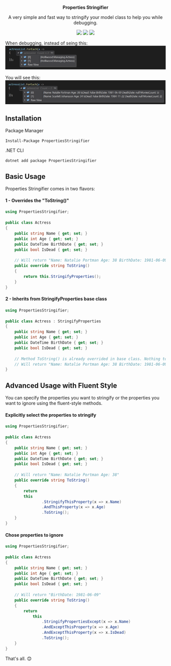 <p align="center"><b>Properties Stringifier</b></p>
<p align="center">A very simple and fast way to stringify your model class to help you while debugging.</p>
<p align="center">
  <img src="https://img.shields.io/badge/License-MIT-blue.svg">
  <a href="https://travis-ci.org/fellipeborges/properties-stringifier"><img src="https://travis-ci.org/fellipeborges/properties-stringifier.svg?branch=master"></a>
  <a href="https://www.nuget.org/packages/PropertiesStringifier"><img src="https://img.shields.io/nuget/v/PropertiesStringifier.svg"></a>
</p>



When debugging, instead of seing this:
![Without Properties Stringifier](img/without-properties-stringifier.png?raw=true "Without Properties Stringifier")

You will see this:
![With Properties Stringifier](img/with-properties-stringifier.png?raw=true "With Properties Stringifier")

## Installation
Package Manager

`
Install-Package PropertiesStringifier
`

.NET CLI

`
dotnet add package PropertiesStringifier
`

## Basic Usage
Properties Stringifier comes in two flavors:

#### 1 - Overrides the "ToString()"
```csharp
using PropertiesStringifier;

public class Actress
{
    public string Name { get; set; }
    public int Age { get; set; }
    public DateTime BirthDate { get; set; }
    public bool IsDead { get; set; }

    // Will return "Name: Natalie Portman Age: 38 BirthDate: 1981-06-09 DeathDate: null IsDead: false"
    public override string ToString()
    {
        return this.StringifyProperties();
    }
}
```

#### 2 - Inherits from StringifyProperties base class
```csharp
using PropertiesStringifier;

public class Actress : StringifyProperties
{
    public string Name { get; set; }
    public int Age { get; set; }
    public DateTime BirthDate { get; set; }
    public bool IsDead { get; set; }
	
    // Method ToString() is already overrided in base class. Nothing to do here.
    // Will return "Name: Natalie Portman Age: 38 BirthDate: 1981-06-09 DeathDate: null IsDead: false"
}
```

## Advanced Usage with Fluent Style
You can specify the properties you want to stringify or the properties you want to ignore using the fluent-style methods.

#### Explicitly select the properties to stringify
```csharp
using PropertiesStringifier;

public class Actress
{
    public string Name { get; set; }
    public int Age { get; set; }
    public DateTime BirthDate { get; set; }
    public bool IsDead { get; set; }

    // Will return "Name: Natalie Portman Age: 38"
    public override string ToString()
    {
        return 
	    this
                .StringifyThisProperty(x => x.Name)
                .AndThisProperty(x => x.Age)
                .ToString();
    }
}
```

#### Chose properties to ignore
```csharp
using PropertiesStringifier;

public class Actress
{
    public string Name { get; set; }
    public int Age { get; set; }
    public DateTime BirthDate { get; set; }
    public bool IsDead { get; set; }

    // Will return "BirthDate: 1981-06-09"
    public override string ToString()
    {
        return 
            this
                .StringifyPropertiesExcept(x => x.Name)
                .AndExceptThisProperty(x => x.Age)
                .AndExceptThisProperty(x => x.IsDead)
                .ToString();
    }
}
```

That's all. 😊
